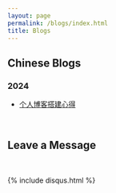 ```yaml
---
layout: page
permalink: /blogs/index.html
title: Blogs
---
```


## Chinese Blogs

### 2024

- [个人博客搭建心得](https://weiyongfu2232.github.io/blogs/20240421)


<br>

## Leave a Message

<br>

{% include disqus.html %} 

<br>


